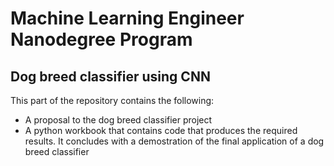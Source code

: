 # Machine Learning Engineer Nanodegree Program

## Dog breed classifier using CNN

This part of the repository contains the following:
 - A proposal to the dog breed classifier project
 - A python workbook that contains code that produces the required results. It concludes with a demostration of the final application of a dog breed classifier
 
